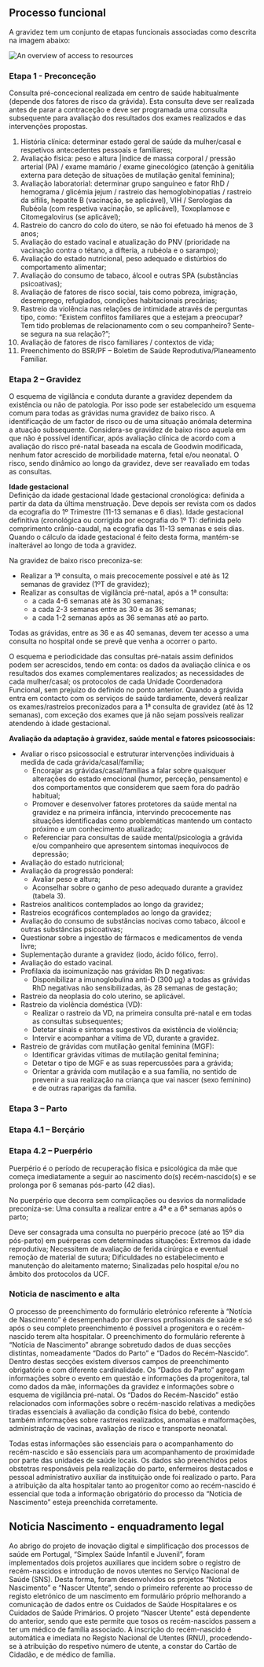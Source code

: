 ## Processo funcional

A gravidez tem um conjunto de etapas funcionais associadas como descrita na imagem abaixo:

<img src="gravidez1." alt="An overview of access to resources"/>
<br clear="all"/>

### Etapa 1 - Preconceção
Consulta pré-concecional realizada em centro de saúde habitualmente (depende dos fatores de risco da grávida). Esta consulta deve ser realizada antes de parar a contraceção e deve ser programada uma consulta subsequente para avaliação dos resultados dos exames realizados e das intervenções propostas.

1.	História clínica: determinar estado geral de saúde da mulher/casal e respetivos antecedentes pessoais e familiares; 
2.	Avaliação física: peso e altura |índice de massa corporal / pressão arterial (PA) / exame mamário / exame ginecológico (atenção à genitália externa para deteção de situações de mutilação genital feminina); 
3.	Avaliação laboratorial: determinar grupo sanguíneo e fator RhD / hemograma / glicémia jejum / rastreio das hemoglobinopatias / rastreio da sífilis, hepatite B (vacinação, se aplicável), VIH / Serologias da Rubéola (com respetiva vacinação, se aplicável), Toxoplamose e Citomegalovirus (se aplicável); 
4.	Rastreio do cancro do colo do útero, se não foi efetuado há menos de 3 anos; 
5.	Avaliação do estado vacinal e atualização do PNV (prioridade na vacinação contra o tétano, a difteria, a rubéola e o sarampo); 
6.	Avaliação do estado nutricional, peso adequado e distúrbios do comportamento alimentar; 
7.	Avaliação do consumo de tabaco, álcool e outras SPA (substâncias psicoativas); 
8.	Avaliação de fatores de risco social, tais como pobreza, imigração, desemprego, refugiados, condições habitacionais precárias; 
9.	Rastreio da violência nas relações de intimidade através de perguntas tipo, como: “Existem conflitos familiares que a estejam a preocupar? Tem tido problemas de relacionamento com o seu companheiro? Sente-se segura na sua relação?”; 
10.	Avaliação de fatores de risco familiares / contextos de vida; 
11.	Preenchimento do BSR/PF – Boletim de Saúde Reprodutiva/Planeamento Familiar. 

### Etapa 2 – Gravidez
O esquema de vigilância e conduta durante a gravidez dependem da existência ou não de patologia. Por isso pode ser estabelecido um esquema comum para todas as grávidas numa gravidez de baixo risco. A identificação de um factor de risco ou de uma situação anómala determina a atuação subsequente. Considera-se gravidez de baixo risco aquela em que não é possível identificar, após avaliação clínica de acordo com a avaliação do risco pré-natal baseada na escala de Goodwin modificada, nenhum fator acrescido de morbilidade materna, fetal e/ou neonatal. O risco, sendo dinâmico ao longo da gravidez, deve ser reavaliado em todas as consultas.

**Idade gestacional**  
Definição da idade gestacional Idade gestacional cronológica: definida a partir da data da última menstruação. Deve depois ser revista com os dados da ecografia do 1º Trimestre (11-13 semanas e 6 dias). 
Idade gestacional definitiva (cronológica ou corrigida por ecografia do 1º T): definida pelo comprimento crânio-caudal, na ecografia das 11-13 semanas e seis dias. Quando o cálculo da idade gestacional é feito desta forma, mantém-se inalterável ao longo de toda a gravidez.

Na gravidez de baixo risco preconiza-se: 
* Realizar a 1ª consulta, o mais precocemente possível e até às 12 semanas de gravidez (1ºT de gravidez); 
* Realizar as consultas de vigilância pré-natal, após a 1ª consulta: 
  * a cada 4-6 semanas até às 30 semanas; 
  * a cada 2-3 semanas entre as 30 e as 36 semanas; 
  * a cada 1-2 semanas após as 36 semanas até ao parto. 
  
Todas as grávidas, entre as 36 e as 40 semanas, devem ter acesso a uma consulta no hospital onde se prevê que venha a ocorrer o parto.

O esquema e periodicidade das consultas pré-natais assim definidos podem ser acrescidos, tendo em conta: os dados da avaliação clínica e os resultados dos exames complementares realizados; as necessidades de cada mulher/casal; os protocolos de cada Unidade Coordenadora Funcional, sem prejuízo do definido no ponto anterior. Quando a grávida entra em contacto com os serviços de saúde tardiamente, deverá realizar os exames/rastreios preconizados para a 1ª consulta de gravidez (até às 12 semanas), com exceção dos exames que já não sejam possíveis realizar atendendo à idade gestacional.

**Avaliação da adaptação à gravidez, saúde mental e fatores psicossociais:**  

* Avaliar o risco psicossocial e estruturar intervenções individuais à medida de cada grávida/casal/família;
  * Encorajar as grávidas/casal/famílias a falar sobre quaisquer alterações do estado emocional (humor, perceção, pensamento) e dos comportamentos que considerem que saem fora do padrão habitual; 
  * Promover e desenvolver fatores protetores da saúde mental na gravidez e na primeira infância, intervindo precocemente nas situações identificadas como problemáticas mantendo um contacto próximo e um conhecimento atualizado;
  * Referenciar para consultas de saúde mental/psicologia a grávida e/ou companheiro que apresentem sintomas inequívocos de depressão;
* Avaliação do estado nutricional;
* Avaliação da progressão ponderal: 
  * Avaliar peso e altura;
  * Aconselhar sobre o ganho de peso adequado durante a gravidez (tabela 3). 
* Rastreios analíticos contemplados ao longo da gravidez;
* Rastreios ecográficos contemplados ao longo da gravidez;
* Avaliação do consumo de substâncias nocivas como tabaco, álcool e outras substâncias psicoativas;
* Questionar sobre a ingestão de fármacos e medicamentos de venda livre;
* Suplementação durante a gravidez (iodo, ácido fólico, ferro).
* Avaliação do estado vacinal.
* Profilaxia da isoimunização nas grávidas Rh D negativas: 
  * Disponibilizar a imunoglobulina anti-D (300 µg) a todas as grávidas RhD negativas não sensibilizadas, às 28 semanas de gestação;
* Rastreio da neoplasia do colo uterino, se aplicável.
* Rastreio da violência doméstica (VD): 
  * Realizar o rastreio da VD, na primeira consulta pré-natal e em todas as consultas subsequentes; 
  * Detetar sinais e sintomas sugestivos da existência de violência; 
  * Intervir e acompanhar a vítima de VD, durante a gravidez.
* Rastreio de grávidas com mutilação genital feminina (MGF): 
  * Identificar grávidas vítimas de mutilação genital feminina;
  * Detetar o tipo de MGF e as suas repercussões para a grávida;
  * Orientar a grávida com mutilação e a sua família, no sentido de prevenir a sua realização na criança que vai nascer (sexo feminino) e de outras raparigas da família.

###  Etapa 3 – Parto

### Etapa 4.1 – Berçário

###  Etapa 4.2 – Puerpério

Puerpério é o período de recuperação física e psicológica da mãe que começa imediatamente a seguir ao nascimento do(s) recém-nascido(s) e se prolonga por 6 semanas pós-parto (42 dias). 

No puerpério que decorra sem complicações ou desvios da normalidade preconiza-se:
Uma consulta a realizar entre a 4ª e a 6ª semanas após o parto; 

Deve ser consagrada uma consulta no puerpério precoce (até ao 15º dia pós-parto) em puérperas com determinadas situações: 
Extremos da idade reprodutiva; 
Necessitem de avaliação de ferida cirúrgica e eventual remoção de material de sutura; 
Dificuldades no estabelecimento e manutenção do aleitamento materno; 
Sinalizadas pelo hospital e/ou no âmbito dos protocolos da UCF.

### Noticia de nascimento e alta

O processo de preenchimento do formulário eletrónico referente à “Notícia de Nascimento” é desempenhado por diversos profissionais de saúde e só após o seu completo preenchimento é possível a progenitora e o recém-nascido terem alta hospitalar. O preenchimento do formulário referente à “Notícia de Nascimento”
abrange sobretudo dados de duas secções distintas, nomeadamente “Dados do Parto” e “Dados do Recém-Nascido”. Dentro destas secções existem diversos campos de
preenchimento obrigatório e com diferente cardinalidade. Os “Dados do Parto” agregam informações sobre o evento em questão e informações da progenitora, tal como dados da
mãe, informações da gravidez e informações sobre o esquema de vigilância pré-natal. Os “Dados do Recém-Nascido” estão relacionados com informações sobre o recém-nascido
relativas a medições tiradas essenciais à avaliação da condição física do bebé, contendo também informações sobre rastreios realizados, anomalias e malformações, administração de vacinas, avaliação de risco e transporte neonatal.


Todas estas informações são essenciais para o acompanhamento do recém-nascido e são essenciais para um acompanhamento de proximidade por parte das unidades de saúde locais.
Os dados são preenchidos pelos obstetras responsáveis pela realização do parto, enfermeiros destacados e pessoal administrativo auxiliar da instituição onde foi realizado o parto. Para a atribuição da alta hospitalar tanto ao progenitor como ao recém-nascido é essencial que toda
a informação obrigatório do processo da “Notícia de Nascimento” esteja preenchida corretamente.

## Noticia Nascimento - enquadramento legal

Ao abrigo do projeto de inovação digital e simplificação dos processos de saúde em Portugal,
“Simplex Saúde Infantil e Juvenil”, foram implementados dois projetos auxiliares que incidem
sobre o registro de recém-nascidos e introdução de novos utentes no Serviço Nacional de
Saúde (SNS). Desta forma, foram desenvolvidos os projetos “Notícia Nascimento” e “Nascer
Utente”, sendo o primeiro referente ao processo de registo eletrónico de um nascimento em
formulário próprio melhorando a comunicação de dados entre os Cuidados de Saúde
Hospitalares e os Cuidados de Saúde Primários. O projeto “Nascer Utente” está dependente do
anterior, sendo que este permite que tosos os recém-nascidos passem a ter um médico de
família associado. A inscrição do recém-nascido é automática e imediata no Registo Nacional
de Utentes (RNU), procedendo-se à atribuição do respetivo número de utente, a constar do
Cartão de Cidadão, e de médico de família.


